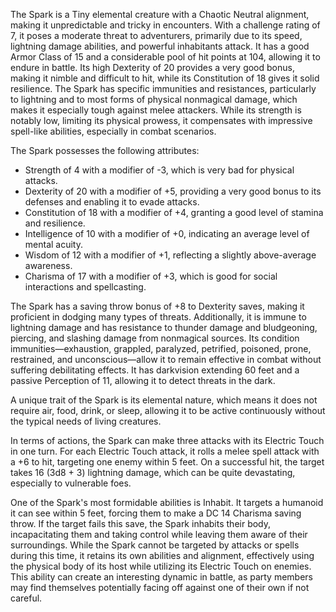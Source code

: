The Spark is a Tiny elemental creature with a Chaotic Neutral alignment, making it unpredictable and tricky in encounters. With a challenge rating of 7, it poses a moderate threat to adventurers, primarily due to its speed, lightning damage abilities, and powerful inhabitants attack. It has a good Armor Class of 15 and a considerable pool of hit points at 104, allowing it to endure in battle. Its high Dexterity of 20 provides a very good bonus, making it nimble and difficult to hit, while its Constitution of 18 gives it solid resilience. The Spark has specific immunities and resistances, particularly to lightning and to most forms of physical nonmagical damage, which makes it especially tough against melee attackers. While its strength is notably low, limiting its physical prowess, it compensates with impressive spell-like abilities, especially in combat scenarios.

The Spark possesses the following attributes:
- Strength of 4 with a modifier of -3, which is very bad for physical attacks.
- Dexterity of 20 with a modifier of +5, providing a very good bonus to its defenses and enabling it to evade attacks.
- Constitution of 18 with a modifier of +4, granting a good level of stamina and resilience.
- Intelligence of 10 with a modifier of +0, indicating an average level of mental acuity.
- Wisdom of 12 with a modifier of +1, reflecting a slightly above-average awareness.
- Charisma of 17 with a modifier of +3, which is good for social interactions and spellcasting.

The Spark has a saving throw bonus of +8 to Dexterity saves, making it proficient in dodging many types of threats. Additionally, it is immune to lightning damage and has resistance to thunder damage and bludgeoning, piercing, and slashing damage from nonmagical sources. Its condition immunities—exhaustion, grappled, paralyzed, petrified, poisoned, prone, restrained, and unconscious—allow it to remain effective in combat without suffering debilitating effects. It has darkvision extending 60 feet and a passive Perception of 11, allowing it to detect threats in the dark.

A unique trait of the Spark is its elemental nature, which means it does not require air, food, drink, or sleep, allowing it to be active continuously without the typical needs of living creatures.

In terms of actions, the Spark can make three attacks with its Electric Touch in one turn. For each Electric Touch attack, it rolls a melee spell attack with a +6 to hit, targeting one enemy within 5 feet. On a successful hit, the target takes 16 (3d8 + 3) lightning damage, which can be quite devastating, especially to vulnerable foes.

One of the Spark's most formidable abilities is Inhabit. It targets a humanoid it can see within 5 feet, forcing them to make a DC 14 Charisma saving throw. If the target fails this save, the Spark inhabits their body, incapacitating them and taking control while leaving them aware of their surroundings. While the Spark cannot be targeted by attacks or spells during this time, it retains its own abilities and alignment, effectively using the physical body of its host while utilizing its Electric Touch on enemies. This ability can create an interesting dynamic in battle, as party members may find themselves potentially facing off against one of their own if not careful.